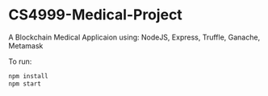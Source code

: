 # CS4999-Medical-Project
A Blockchain Medical Applicaion using:
NodeJS, Express, Truffle, Ganache, Metamask

To run:
```javascript
npm install
npm start
```
